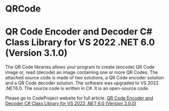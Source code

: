 # QRCode
# QR Code Encoder and Decoder C# Class Library for VS 2022 .NET 6.0 (Version 3.1.0)

The QR Code libraries allows your program to create (encode) QR Code image or, 
read (decode) an image containing one or more QR Codes. The attached source code 
is made of two solutions, a QR Code encoder solution and a QR Code decoder 
solution. The software was upgraded to VS 2022 .NET6.0. The source code is 
written in C#. It is an open-source code.

Please go to CodeProject website for full article. 
<a href="https://www.codeproject.com/Articles/1250071/QR-Code-Encoder-and-Decoder-Csharp-Class-Library-f">QR Code Encoder and Decoder C# Class Library for VS 2022 .NET 6.0 (Version 3.0.0)</a>

